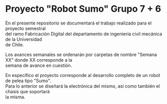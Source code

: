 # Proyecto "Robot Sumo" Grupo 7 + 6

En el presente repositorio se documentará el trabajo realizado para el proyecto semestral  
del ramo Fabricación Digital del departamento de ingeniería civil mecánica de la Universidad  
de Chile. 

Los avances semanales se ordenarán por carpetas de nombre "Semana XX" donde XX corresponde a la  
semana de avance en cuestión.

En específico el proyecto corresponde al desarrollo completo de un robot de pelea tipo "Sumo".  
Para lo anterior se diseñará la electrónica del mismo, así como también el chasis que soportará  
la misma. 

